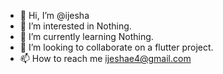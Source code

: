 - 👋 Hi, I’m @ijesha
- 👀 I’m interested in Nothing.
- 🌱 I’m currently learning Nothing.
- 💞️ I’m looking to collaborate on a flutter project.
- 📫 How to reach me ijeshae4@gmail.com

<!---
ijesha/ijesha is a ✨ special ✨ repository because its `README.md` (this file) appears on your GitHub profile.
You can click the Preview link to take a look at your changes.
--->
